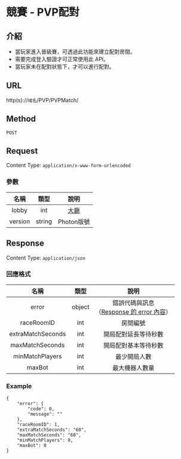 # 競賽 - PVP配對

## 介紹

- 當玩家進入晉級賽，可透過此功能來建立配對房間。
- 需要完成登入驗證才可正常使用此 API。
- 當玩家未在配對狀態下，才可以進行配對。

## URL

http(s)://`域名`/PVP/PVPMatch/

## Method

`POST`

## Request

Content Type: `application/x-www-form-urlencoded`

### 參數

| 名稱 | 類型 | 說明 |
|:-:|:-:|:-:|
| lobby | int | [大廳](../codes/race.md#lobby) |
| version | string |  Photon版號 |

## Response

Content Type: `application/json`

### 回應格式

| 名稱 | 類型 | 說明 |
|:-:|:-:|:-:|
| error | object | 錯誤代碼與訊息<br>（[Response 的 error 內容](../response.md#error)） |
| raceRoomID | int | 房間編號 |
| extraMatchSeconds | int | 開局配對延長等待秒數 |
| maxMatchSeconds | int | 開局配對基本等待秒數 |
| minMatchPlayers | int | 最少開局人數 |
| maxBot | int | 最大機器人數量 |


### Example
	{
		"error": {
			"code": 0,
			"message": ""
		},
		"raceRoomID": 1,
		"extraMatchSeconds": "60",
		"maxMatchSeconds": "60",
		"minMatchPlayers": 0,
		"maxBot": 0
	}

